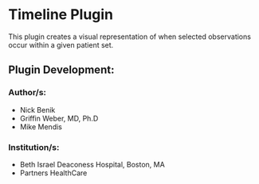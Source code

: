 # Timeline Plugin
This plugin creates a visual representation of when selected observations occur within a given patient set.

## Plugin Development: 
### Author/s: 
* Nick Benik
* Griffin Weber, MD, Ph.D
* Mike Mendis

### Institution/s:
* Beth Israel Deaconess Hospital, Boston, MA
* Partners HealthCare